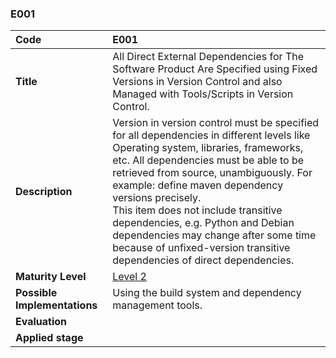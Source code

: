 ### E001

|**Code**           | **E001** |
| :--               | :--      |
|**Title**          | All Direct External Dependencies for The Software Product Are Specified using Fixed Versions in Version Control and also Managed with Tools/Scripts in Version Control.|
|**Description**    | Version in version control must be specified for all dependencies in different levels like Operating system, libraries, frameworks, etc. All dependencies must be able to be retrieved from source, unambiguously. For example: define maven dependency versions precisely.<br/>This item does not include transitive dependencies, e.g. Python and Debian dependencies may change after some time because of unfixed-version transitive dependencies of direct dependencies.|
|**Maturity Level** | [Level 2](/LEVELS.html#level-2) |
|**Possible Implementations** | Using the build system and dependency management tools.|
|**Evaluation**     | |
|**Applied stage**  | |
